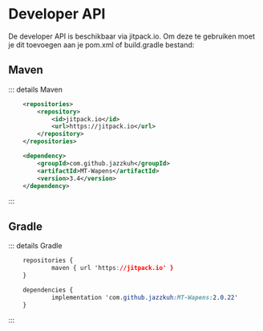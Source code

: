 # Developer API


De developer API is beschikbaar via jitpack.io. Om deze te gebruiken moet je dit toevoegen aan je pom.xml of build.gradle bestand:

## Maven
::: details Maven
```xml
	<repositories>
		<repository>
		    <id>jitpack.io</id>
		    <url>https://jitpack.io</url>
		</repository>
	</repositories>
```

```xml
	<dependency>
	    <groupId>com.github.jazzkuh</groupId>
	    <artifactId>MT-Wapens</artifactId>
	    <version>3.4</version>
	</dependency>
```
:::

## Gradle
::: details Gradle
```css
	repositories {
			maven { url 'https://jitpack.io' }
	}
```

```css
	dependencies {
	        implementation 'com.github.jazzkuh:MT-Wapens:2.0.22'
	}
```
:::
